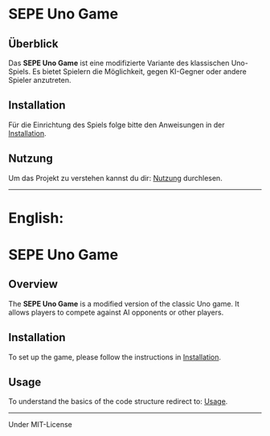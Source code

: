 # SEPE Uno Game

## Überblick

Das **SEPE Uno Game** ist eine modifizierte Variante des klassischen Uno-Spiels. Es bietet Spielern die Möglichkeit, gegen KI-Gegner oder andere Spieler anzutreten.

## Installation

Für die Einrichtung des Spiels folge bitte den Anweisungen in der [Installation](installation).

## Nutzung

Um das Projekt zu verstehen kannst du dir: [Nutzung](usage) durchlesen.

---

# English:

# SEPE Uno Game

## Overview

The **SEPE Uno Game** is a modified version of the classic Uno game. It allows players to compete against AI opponents or other players.

## Installation

To set up the game, please follow the instructions in [Installation](installation).

## Usage

To understand the basics of the code structure redirect to: [Usage](usage).

---

Under MIT-License
